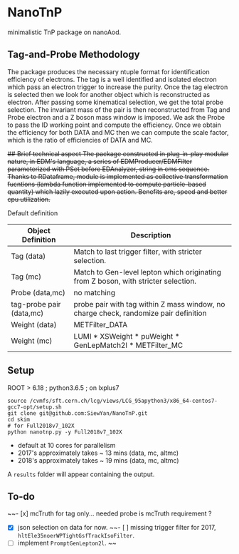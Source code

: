 # NanoTnP
minimalistic TnP package on nanoAod.

## Tag-and-Probe Methodology 
The package produces the necessary ntuple format for identification efficiency of electrons. 
The tag is a well identified and isolated electron which pass an electron trigger to increase the purity. Once the tag electron is selected then we look for another object which is reconstructed as electron. After passing some kinematical selection, we get the total probe selection. The invariant mass of the pair is then reconstructed from Tag and Probe electron and a Z boson mass window is imposed. We ask the Probe to pass the ID working point and compute the efficiency. Once we obtain the efficiency for both DATA and MC then we can compute the scale factor, which is the ratio of efficiencies of DATA and MC.

~~## Brief technical aspect
The package constructed in plug-in-play modular nature, in EDM's language, a series of EDMProducer/EDMFilter parameterized with PSet before EDAnalyzer, string in cms sequence. Thanks to RDataframe, module is implemented as collective transformation fucntions (lambda function implemented to compute particle-based quantity) which lazily executed upon action. Benefits are, speed and better cpu utilization.~~

Default definition
 
| Object Definition | Description |
| --- | --- |
| Tag (data) | Match to last trigger filter, with stricter selection. |
| Tag (mc) | Match to Gen-level lepton which originating from Z boson, with stricter selection. |
| Probe (data,mc) | no matching |
| tag-probe pair (data,mc) | probe pair with tag within Z mass window, no charge check, randomize pair definition |
| Weight (data) | METFilter_DATA |
| Weight (mc) | LUMI * XSWeight * puWeight * GenLepMatch2l * METFilter_MC |
 
 
 ## Setup
 ROOT > 6.18 ; python3.6.5 ; on lxplus7
 
 ```
 source /cvmfs/sft.cern.ch/lcg/views/LCG_95apython3/x86_64-centos7-gcc7-opt/setup.sh
 git clone git@github.com:SiewYan/NanoTnP.git
 cd skim
 # for Full2018v7_102X
 python nanotnp.py -y Full2018v7_102X 
 ```
  - default at 10 cores for parallelism
  - 2017's approximately takes ~ 13 mins (data, mc, altmc)
  - 2018's approximately takes ~ 19 mins (data, mc, altmc)
  
  A `results` folder will appear containing the output.
 
 ## To-do
 ~~- [x] mcTruth for tag only... needed probe is mcTruth requirement ?
 - [x] json selection on data for now.
 ~~- [ ] missing trigger filter for 2017, `hltEle35noerWPTightGsfTrackIsoFilter`.
 - [ ] implement `PromptGenLepton2l`. ~~
